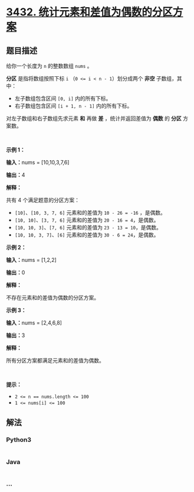 # [3432. 统计元素和差值为偶数的分区方案](https://leetcode.cn/problems/count-partitions-with-even-sum-difference)

## 题目描述

<!-- 这里写题目描述 -->

<p>给你一个长度为 <code>n</code>&nbsp;的整数数组&nbsp;<code>nums</code>&nbsp;。</p>

<p><strong>分区</strong>&nbsp;是指将数组按照下标&nbsp;<code>i</code>&nbsp;（<code>0 &lt;= i &lt; n - 1</code>）划分成两个 <strong>非空</strong> 子数组，其中：</p>

<ul>
	<li>左子数组包含区间&nbsp;<code>[0, i]</code>&nbsp;内的所有下标。</li>
	<li>右子数组包含区间&nbsp;<code>[i + 1, n - 1]</code>&nbsp;内的所有下标。</li>
</ul>

<p>对左子数组和右子数组先求元素 <strong>和</strong> 再做 <strong>差</strong> ，统计并返回差值为 <strong>偶数</strong> 的 <strong>分区</strong> 方案数。</p>

<p>&nbsp;</p>

<p><b>示例 1：</b></p>

<div class="example-block">
<p><b>输入：</b><span class="example-io">nums = [10,10,3,7,6]</span></p>

<p><span class="example-io"><b>输出：</b>4</span></p>

<p><b>解释：</b></p>

<p>共有 4 个满足题意的分区方案：</p>

<ul>
	<li><code>[10]</code>、<code>[10, 3, 7, 6]</code>&nbsp;元素和的差值为&nbsp;<code>10 - 26 = -16</code>&nbsp;，是偶数。</li>
	<li><code>[10, 10]</code>、<code>[3, 7, 6]</code> 元素和的差值为&nbsp;<code>20 - 16 = 4</code>，是偶数。</li>
	<li><code>[10, 10, 3]</code>、<code>[7, 6]</code> 元素和的差值为&nbsp;<code>23 - 13 = 10</code>，是偶数。</li>
	<li><code>[10, 10, 3, 7]</code>、<code>[6]</code> 元素和的差值为&nbsp;<code>30 - 6 = 24</code>，是偶数。</li>
</ul>
</div>

<p><b>示例 2：</b></p>

<div class="example-block">
<p><span class="example-io"><b>输入：</b>nums = [1,2,2]</span></p>

<p><span class="example-io"><b>输出：</b>0</span></p>

<p><b>解释：</b></p>

<p>不存在元素和的差值为偶数的分区方案。</p>
</div>

<p><b>示例 3：</b></p>

<div class="example-block">
<p><span class="example-io"><b>输入：</b>nums = [2,4,6,8]</span></p>

<p><span class="example-io"><b>输出：</b>3</span></p>

<p><b>解释：</b></p>

<p>所有分区方案都满足元素和的差值为偶数。</p>
</div>

<p>&nbsp;</p>

<p><b>提示：</b></p>

<ul>
	<li><code>2 &lt;= n == nums.length &lt;= 100</code></li>
	<li><code>1 &lt;= nums[i] &lt;= 100</code></li>
</ul>


## 解法

<!-- 这里可写通用的实现逻辑 -->

<!-- tabs:start -->

### **Python3**

<!-- 这里可写当前语言的特殊实现逻辑 -->

```python

```

### **Java**

<!-- 这里可写当前语言的特殊实现逻辑 -->

```java

```

### **...**

```

```

<!-- tabs:end -->
